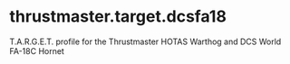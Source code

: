 # thrustmaster.target.dcsfa18
T.A.R.G.E.T. profile for the Thrustmaster HOTAS Warthog and DCS World FA-18C Hornet
